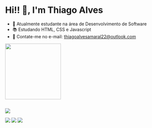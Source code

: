 # Hi!! 👋, I'm Thiago Alves

- 🚀 Atualmente estudante na área de Desenvolvimento de Software
- 📚 Estudando HTML, CSS e Javascript
- 📧 Contate-me no e-mail: thiagoalvesamaral22@outlook.com

<div align="flex-start">
  <a href="https://github.com/Thiagodev22">
  <img height="180em" src="https://github-readme-stats.vercel.app/api?username=Thiagodev22&show_icons=false&theme=aura_dark&include_all_commits=true&count_private=true"/>
</div>

##

<p align="flex-start">
  <a href="https://skillicons.dev">
    <img src="https://skillicons.dev/icons?i=html,css" />
  </a>
</p>

<div> 
  <a href="#" target="_blank"><img src="https://img.shields.io/badge/-Instagram-%23E4405F?style=for-the-badge&logo=instagram&logoColor=white" target="_blank"></a>
  <a href = "mailto:thiagoalvesamaral22@outlook.com"><img src="https://img.shields.io/badge/Microsoft_Outlook-0078D4?style=for-the-badge&logo=microsoft-outlook&logoColor=white" target="_blank"></a>
  <a href="https://www.linkedin.com/in/thiago-alves-b69238238" target="_blank"><img src="https://img.shields.io/badge/-LinkedIn-%230077B5?style=for-the-badge&logo=linkedin&logoColor=white" target="_blank"></a> 
</div>
